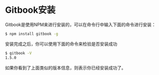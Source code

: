# Gitbook安装

Gitbook是使用NPM来进行安装的，可以在命令行中输入下面的命令进行安装：

```bash
$ npm install gitbook -g
```

安装完成之后，你可以使用下面的命令来检验是否安装成功

```bash
$ gitbook -V
1.5.0
```

如果你看到了上面类似的版本信息，则表示你已经安装成功了。


